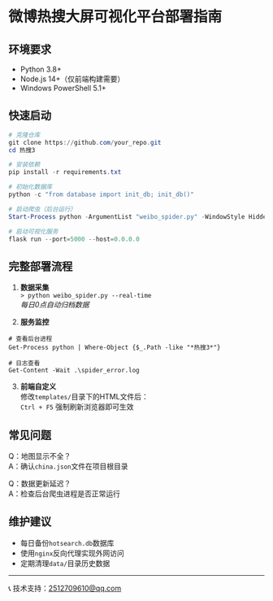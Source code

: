 # 微博热搜大屏可视化平台部署指南

## 环境要求
- Python 3.8+ 
- Node.js 14+（仅前端构建需要）
- Windows PowerShell 5.1+

## 快速启动
```powershell
# 克隆仓库
git clone https://github.com/your_repo.git
cd 热搜3

# 安装依赖
pip install -r requirements.txt

# 初始化数据库
python -c "from database import init_db; init_db()"

# 启动爬虫（后台运行）
Start-Process python -ArgumentList "weibo_spider.py" -WindowStyle Hidden

# 启动可视化服务
flask run --port=5000 --host=0.0.0.0
```

## 完整部署流程
1. **数据采集**  
`> python weibo_spider.py --real-time`  
*每日0点自动归档数据*

2. **服务监控**  
```
# 查看后台进程
Get-Process python | Where-Object {$_.Path -like "*热搜3*"}

# 日志查看
Get-Content -Wait .\spider_error.log
```

3. **前端自定义**  
修改`templates/`目录下的HTML文件后：  
`Ctrl + F5` 强制刷新浏览器即可生效

## 常见问题
Q：地图显示不全？  
A：确认`china.json`文件在项目根目录

Q：数据更新延迟？  
A：检查后台爬虫进程是否正常运行

## 维护建议
- 每日备份`hotsearch.db`数据库
- 使用`nginx`反向代理实现外网访问
- 定期清理`data/`目录历史数据

---
📞 技术支持：2512709610@qq.com
